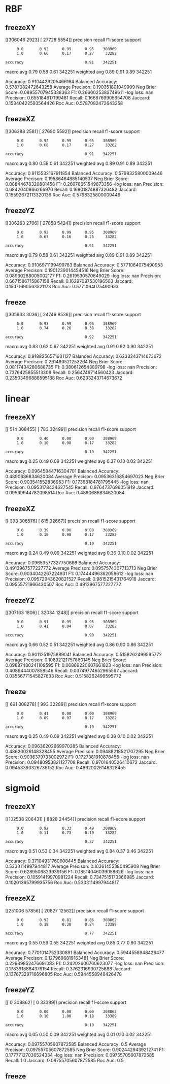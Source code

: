 # RBF

## freezeXY
[[306046   2923]
 [ 27728   5554]]
              precision    recall  f1-score   support

         0.0       0.92      0.99      0.95    308969
         1.0       0.66      0.17      0.27     33282

    accuracy                           0.91    342251
   macro avg       0.79      0.58      0.61    342251
weighted avg       0.89      0.91      0.89    342251

Accuracy: 0.9104429205466164
Balanced Accuracy: 0.5787082472643258
Average Precison: 0.190351801049909
Neg Brier Score: 0.08955707945338363
F1: 0.2660025383749611
-log loss: nan
Precision: 0.655184617199481
Recall: 0.1668769905654708
Jaccard: 0.15340422593564426
Roc Auc: 0.5787082472643258

## freezeXZ
[[306388   2581]
 [ 27690   5592]]
              precision    recall  f1-score   support

         0.0       0.92      0.99      0.95    308969
         1.0       0.68      0.17      0.27     33282

    accuracy                           0.91    342251
   macro avg       0.80      0.58      0.61    342251
weighted avg       0.89      0.91      0.89    342251

Accuracy: 0.9115532167911854
Balanced Accuracy: 0.5798325800009446
Average Precison: 0.19586464885140537
Neg Brier Score: 0.08844678320881458
F1: 0.26978651549873356
-log loss: nan
Precision: 0.6842040866266976
Recall: 0.16801874887326482
Jaccard: 0.15592672113320136
Roc Auc: 0.5798325800009446

## freezeYZ
[[306263   2706]
 [ 27858   5424]]
              precision    recall  f1-score   support

         0.0       0.92      0.99      0.95    308969
         1.0       0.67      0.16      0.26     33282

    accuracy                           0.91    342251
   macro avg       0.79      0.58      0.61    342251
weighted avg       0.89      0.91      0.89    342251

Accuracy: 0.9106971199499783
Balanced Accuracy: 0.5771064075490953
Average Precison: 0.1901239014454516
Neg Brier Score: 0.08930288005002177
F1: 0.2619530570849029
-log loss: nan
Precision: 0.6671586715867158
Recall: 0.16297097530196503
Jaccard: 0.15071690563521173
Roc Auc: 0.5771064075490953

## freeze
[[305933   3036]
 [ 24746   8536]]
              precision    recall  f1-score   support

         0.0       0.93      0.99      0.96    308969
         1.0       0.74      0.26      0.38     33282

    accuracy                           0.92    342251
   macro avg       0.83      0.62      0.67    342251
weighted avg       0.91      0.92      0.90    342251

Accuracy: 0.9188256571931127
Balanced Accuracy: 0.6233243714673672
Average Precison: 0.261490521253264
Neg Brier Score: 0.08117434280688735
F1: 0.380612654389798
-log loss: nan
Precision: 0.7376425855513308
Recall: 0.2564749714560423
Jaccard: 0.23503496888595188
Roc Auc: 0.6233243714673672



# linear

## freezeXY
[[   514 308455]
 [   783  32499]]
              precision    recall  f1-score   support

         0.0       0.40      0.00      0.00    308969
         1.0       0.10      0.98      0.17     33282

    accuracy                           0.10    342251
   macro avg       0.25      0.49      0.09    342251
weighted avg       0.37      0.10      0.02    342251

Accuracy: 0.09645844716304701
Balanced Accuracy: 0.4890686834620084
Average Precison: 0.09536316854697023
Neg Brier Score: 0.903541552836953
F1: 0.17368184781795445
-log loss: nan
Precision: 0.0953178434627545
Recall: 0.9764737696051919
Jaccard: 0.09509944782098514
Roc Auc: 0.4890686834620084

## freezeXZ
[[   393 308576]
 [   615  32667]]
              precision    recall  f1-score   support

         0.0       0.39      0.00      0.00    308969
         1.0       0.10      0.98      0.17     33282

    accuracy                           0.10    342251
   macro avg       0.24      0.49      0.09    342251
weighted avg       0.36      0.10      0.02    342251

Accuracy: 0.09659577327750686
Balanced Accuracy: 0.4913967577227772
Average Precison: 0.0957574307713713
Neg Brier Score: 0.9034042267224931
F1: 0.17444496362058612
-log loss: nan
Precision: 0.09572943620821527
Recall: 0.9815215431764918
Jaccard: 0.09555721966430507
Roc Auc: 0.4913967577227772

## freezeYZ
[[307163   1806]
 [ 32034   1248]]
              precision    recall  f1-score   support

         0.0       0.91      0.99      0.95    308969
         1.0       0.41      0.04      0.07     33282

    accuracy                           0.90    342251
   macro avg       0.66      0.52      0.51    342251
weighted avg       0.86      0.90      0.86    342251

Accuracy: 0.9011251975889041
Balanced Accuracy: 0.5158262499595772
Average Precison: 0.10892121757860145
Neg Brier Score: 0.09887480241109595
F1: 0.06869220607661823
-log loss: nan
Precision: 0.4086444007858546
Recall: 0.03749774652965567
Jaccard: 0.03556771545827633
Roc Auc: 0.5158262499595772

## freeze
[[   691 308278]
 [   993  32289]]
              precision    recall  f1-score   support

         0.0       0.41      0.00      0.00    308969
         1.0       0.09      0.97      0.17     33282

    accuracy                           0.10    342251
   macro avg       0.25      0.49      0.09    342251
weighted avg       0.38      0.10      0.02    342251

Accuracy: 0.09636202669970285
Balanced Accuracy: 0.48620026148328455
Average Precison: 0.09488218521707295
Neg Brier Score: 0.9036379733002972
F1: 0.1727381910878456
-log loss: nan
Precision: 0.09480953821127708
Recall: 0.9701640526410672
Jaccard: 0.09453390326736152
Roc Auc: 0.48620026148328455



# sigmoid

## freezeXY
[[102538 206431]
 [  8828  24454]]
              precision    recall  f1-score   support

         0.0       0.92      0.33      0.49    308969
         1.0       0.11      0.73      0.19     33282

    accuracy                           0.37    342251
   macro avg       0.51      0.53      0.34    342251
weighted avg       0.84      0.37      0.46    342251

Accuracy: 0.37104931760608445
Balanced Accuracy: 0.5333114997944817
Average Precison: 0.10361455380495908
Neg Brier Score: 0.6289506823939156
F1: 0.18514046039058626
-log loss: nan
Precision: 0.10591419970981224
Recall: 0.7347515173366985
Jaccard: 0.10201365799935756
Roc Auc: 0.5333114997944817

## freezeXZ
[[251006  57856]
 [ 20827  12562]]
              precision    recall  f1-score   support

         0.0       0.92      0.81      0.86    308862
         1.0       0.18      0.38      0.24     33389

    accuracy                           0.77    342251
   macro avg       0.55      0.59      0.55    342251
weighted avg       0.85      0.77      0.80    342251

Accuracy: 0.7701014752330891
Balanced Accuracy: 0.5944558948426477
Average Precison: 0.1279696819163481
Neg Brier Score: 0.22989852476691083
F1: 0.24202606760623077
-log loss: nan
Precision: 0.1783918884376154
Recall: 0.3762316930725688
Jaccard: 0.13767329716696805
Roc Auc: 0.5944558948426478

## freezeYZ
[[     0 308862]
 [     0  33389]]
              precision    recall  f1-score   support

         0.0       0.00      0.00      0.00    308862
         1.0       0.10      1.00      0.18     33389

    accuracy                           0.10    342251
   macro avg       0.05      0.50      0.09    342251
weighted avg       0.01      0.10      0.02    342251

Accuracy: 0.09755705607872585
Balanced Accuracy: 0.5
Average Precison: 0.09755705607872585
Neg Brier Score: 0.9024429439212741
F1: 0.17777127036524334
-log loss: nan
Precision: 0.09755705607872585
Recall: 1.0
Jaccard: 0.09755705607872585
Roc Auc: 0.5

## freeze


